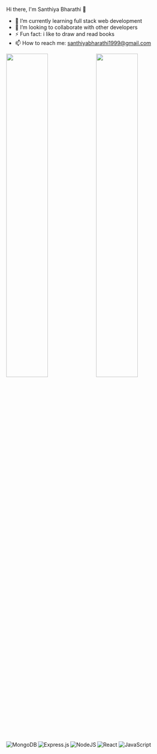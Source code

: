 Hi there, I'm Santhiya Bharathi 👋

- 🌱 I’m currently learning full stack web development
- 👯 I’m looking to collaborate with other developers
- ⚡ Fun fact: i like to draw and read books
- 📫 How to reach me: santhiyabharathi1999@gmail.com


<img align="left" width="47%" src="https://github-readme-stats.vercel.app/api?username=santhiya-bharathi&show_icons=true&theme=radical" />

<img align="left" width="47%" src="https://github-readme-stats.vercel.app/api/top-langs/?username=santhiya-bharathi&layout=compact" />

<img align="left" alt="MongoDB" src="https://img.shields.io/badge/MongoDB-%234ea94b.svg?style=for-the-badge&logo=mongodb&logoColor=white" />
<img align="left" alt="Express.js" src="https://img.shields.io/badge/express.js-%23404d59.svg?style=for-the-badge&logo=express&logoColor=%2361DAFB" />
<img alt="React" src="https://img.shields.io/badge/react-%2320232a.svg?style=for-the-badge&logo=react&logoColor=%2361DAFB" />
<img align="left" alt="NodeJS" src="https://img.shields.io/badge/node.js-6DA55F?style=for-the-badge&logo=node.js&logoColor=white" />
<img alt="JavaScript" src="https://img.shields.io/badge/javascript-%23323330.svg?style=for-the-badge&logo=javascript&logoColor=%23F7DF1E" />




